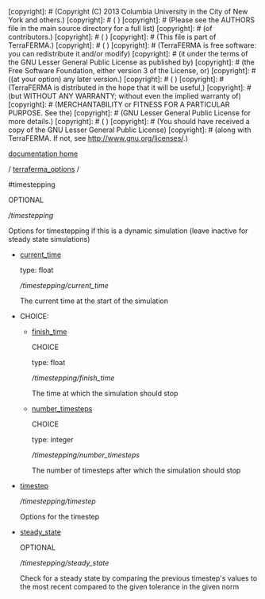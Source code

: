 [copyright]: # (Copyright (C) 2013 Columbia University in the City of New York and others.)
[copyright]: # ( )
[copyright]: # (Please see the AUTHORS file in the main source directory for a full list)
[copyright]: # (of contributors.)
[copyright]: # ( )
[copyright]: # (This file is part of TerraFERMA.)
[copyright]: # ( )
[copyright]: # (TerraFERMA is free software: you can redistribute it and/or modify)
[copyright]: # (it under the terms of the GNU Lesser General Public License as published by)
[copyright]: # (the Free Software Foundation, either version 3 of the License, or)
[copyright]: # ((at your option) any later version.)
[copyright]: # ( )
[copyright]: # (TerraFERMA is distributed in the hope that it will be useful,)
[copyright]: # (but WITHOUT ANY WARRANTY; without even the implied warranty of)
[copyright]: # (MERCHANTABILITY or FITNESS FOR A PARTICULAR PURPOSE. See the)
[copyright]: # (GNU Lesser General Public License for more details.)
[copyright]: # ( )
[copyright]: # (You should have received a copy of the GNU Lesser General Public License)
[copyright]: # (along with TerraFERMA. If not, see <http://www.gnu.org/licenses/>.)

[documentation home](Documentation)

/ [terraferma_options](../terraferma_options.md) /

#timestepping

OPTIONAL 

*/timestepping*

Options for timestepping if this is a dynamic simulation (leave inactive for steady state simulations)

* [current_time](timestepping/current_time.md "child")

    type: float

    */timestepping/current_time*

    The current time at the start of the simulation

* CHOICE:
    * [finish_time](timestepping/finish_time.md "child")

        CHOICE 

        type: float

        */timestepping/finish_time*

        The time at which the simulation should stop

    * [number_timesteps](timestepping/number_timesteps.md "child")

        CHOICE 

        type: integer

        */timestepping/number_timesteps*

        The number of timesteps after which the simulation should stop

* [timestep](timestepping/timestep.md "child")

    */timestepping/timestep*

    Options for the timestep

* [steady_state](timestepping/steady_state.md "child")

    OPTIONAL 

    */timestepping/steady_state*

    Check for a steady state by comparing the previous timestep's values
    to the most recent compared to the given tolerance in the given norm

[autogenerated]: # (This file was automatically generated from the schema file:/home/cwilson/repos/github/TerraFERMA/TerraFERMA/buckettools/schemas/timestepping.rng.)

